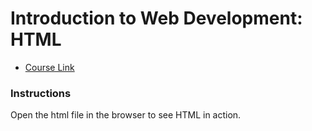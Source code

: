 # Introduction to Web Development: HTML

* [Course Link](https://www.udemy.com/webdevelopment101_html/learn/v4/overview)

### Instructions
Open the html file in the browser to see HTML in action.